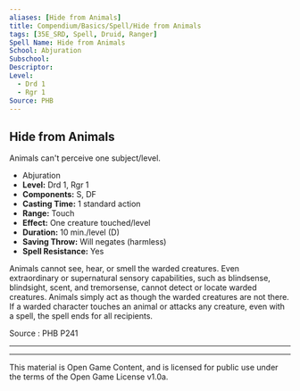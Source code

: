 ```yaml
---
aliases: [Hide from Animals]
title: Compendium/Basics/Spell/Hide from Animals
tags: [35E_SRD, Spell, Druid, Ranger]
Spell Name: Hide from Animals
School: Abjuration
Subschool: 
Descriptor: 
Level:
  - Drd 1
  - Rgr 1
Source: PHB
---
```



## Hide from Animals

Animals can't perceive one subject/level.

*   Abjuration
*   **Level:** Drd 1, Rgr 1
*   **Components:** S, DF
*   **Casting Time:** 1 standard action
*   **Range:** Touch
*   **Effect:** One creature touched/level
*   **Duration:** 10 min./level (D)
*   **Saving Throw:** Will negates (harmless)
*   **Spell Resistance:** Yes

<p>Animals cannot see, hear, or smell the warded creatures. Even extraordinary or supernatural sensory capabilities, such as blindsense, blindsight, scent, and tremorsense, cannot detect or locate warded creatures. Animals simply act as though the warded creatures are not there. If a warded character touches an animal or attacks any creature, even with a spell, the spell ends for all recipients.</p>

Source : PHB P241

---

---

This material is Open Game Content, and is licensed for public use under
the terms of the Open Game License v1.0a.
